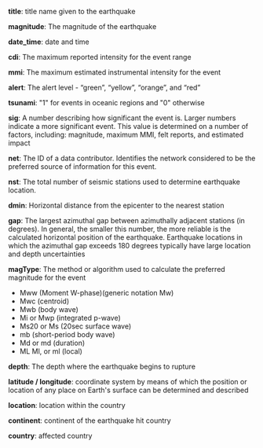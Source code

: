 **title**: title name given to the earthquake

**magnitude**: The magnitude of the earthquake

**date_time**: date and time

**cdi**: The maximum reported intensity for the event range

**mmi**: The maximum estimated instrumental intensity for the event

**alert**: The alert level - “green”, “yellow”, “orange”, and “red”

**tsunami**: "1" for events in oceanic regions and "0" otherwise

**sig**: A number describing how significant the event is. Larger numbers indicate a more significant event. This value is determined on a number of factors, including: magnitude, maximum MMI, felt reports, and estimated impact

**net**: The ID of a data contributor. Identifies the network considered to be the preferred source of information for this event.

**nst**: The total number of seismic stations used to determine earthquake location.

**dmin**: Horizontal distance from the epicenter to the nearest station

**gap**: The largest azimuthal gap between azimuthally adjacent stations (in degrees). In general, the smaller this number, the more reliable is the calculated horizontal position of the earthquake. Earthquake locations in which the azimuthal gap exceeds 180 degrees typically have large location and depth uncertainties

**magType**: The method or algorithm used to calculate the preferred magnitude for the event
  * Mww  (Moment W-phase)(generic notation Mw)
  * Mwc  (centroid)
  * Mwb  (body wave)
  * Mi or Mwp  (integrated p-wave)
  * Ms20 or Ms  (20sec surface wave)
  * mb  (short-period body wave)
  * Md or md  (duration)
  * ML Ml, or ml  (local)

**depth**: The depth where the earthquake begins to rupture

**latitude / longitude**: coordinate system by means of which the position or location of any place on Earth's surface can be determined and described

**location**: location within the country

**continent**: continent of the earthquake hit country

**country**: affected country